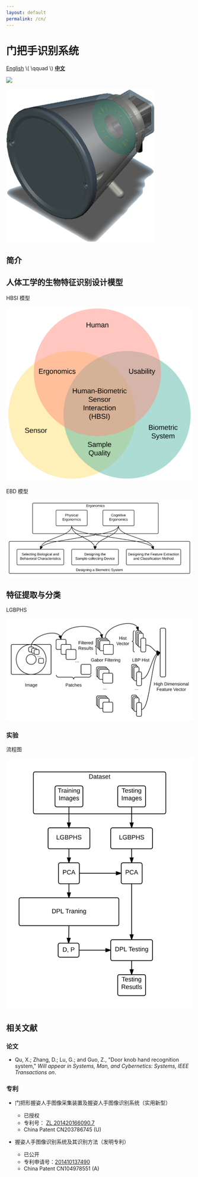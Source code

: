 ```yaml
---
layout: default
permalink: /cn/
---
```


门把手识别系统
======================

[English](/) \\( \\qquad \\) [**中文**](/cn/)

![](http://images.freeimages.com/images/previews/7d5/under-construction-icon-1242121.jpg)

![DKHRS](/images/fig_device.png)

## 简介

## 人体工学的生物特征识别设计模型 ##

HBSI 模型

![HBSI model](/images/fig_hbsi.svg)

EBD 模型

![EBD model](/images/fig_newmodel.svg)

## 特征提取与分类

LGBPHS

![LGBPHS Method](/images/fig_lgbphs.svg)

### 实验 ###

流程图

![Flowchart](/images/fig_flowchart.svg)

## 相关文献 ##

### 论文 ###

+ Qu, X.; Zhang, D.; Lu, G.; and Guo, Z., "Door knob hand recognition system," *Will appear in Systems, Man, and Cybernetics: Systems, IEEE Transactions on*.

### 专利 ###

+ 门把形握姿人手图像采集装置及握姿人手图像识别系统（实用新型）
  + 已授权
  + 专利号： [ZL 201420166090.7](/docs/ZL201420166090.pdf)
  + China Patent CN203786745 (U)


+ 握姿人手图像识别系统及其识别方法（发明专利）
  + 已公开
  + 专利申请号：[201410137490](http://www.soopat.com/Patent/201410137490)
  + China Patent CN104978551 (A)


